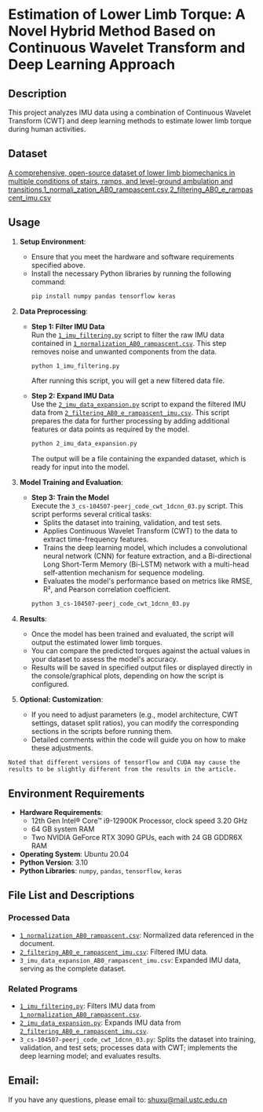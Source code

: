 # Estimation of Lower Limb Torque: A Novel Hybrid Method Based on Continuous Wavelet Transform and Deep Learning Approach

## Description
This project analyzes IMU data using a combination of Continuous Wavelet Transform (CWT) and deep learning methods to estimate lower limb torque during human activities.

## Dataset

[A comprehensive, open-source dataset of lower limb biomechanics in multiple conditions of stairs, ramps, and level-ground ambulation and transitions](https://www.epic.gatech.edu/opensource-biomechanics-camargo-et-al/),[1_normali_zation_AB0_rampascent.csv](/Processed%20data/1_normali_zation_AB0_rampascent.csv),[2_filtering_AB0_e_rampascent_imu.csv](/Processed%20data/2_filtering_AB0_e_rampascent_imu.csv)

## Usage
  
1. **Setup Environment**:
   - Ensure that you meet the hardware and software requirements specified above.
   - Install the necessary Python libraries by running the following command:
     ```bash
     pip install numpy pandas tensorflow keras
     ```

2. **Data Preprocessing**:
   - **Step 1: Filter IMU Data**  
     Run the [`1_imu_filtering.py`](1_imu_filtering.py) script to filter the raw IMU data contained in [`1_normalization_AB0_rampascent.csv`](/Processed%20data/1_normali_zation_AB0_rampascent.csv). This step removes noise and unwanted components from the data.
     ```bash
     python 1_imu_filtering.py
     ```
     After running this script, you will get a new filtered data file.

   - **Step 2: Expand IMU Data**  
     Use the [`2_imu_data_expansion.py`](2_imu_data_expansion.py) script to expand the filtered IMU data from [`2_filtering_AB0_e_rampascent_imu.csv`](/Processed%20data/2_filtering_AB0_e_rampascent_imu.csv). This script prepares the data for further processing by adding additional features or data points as required by the model.
     ```bash
     python 2_imu_data_expansion.py
     ```
     The output will be a file containing the expanded dataset, which is ready for input into the model.

3. **Model Training and Evaluation**:
   - **Step 3: Train the Model**  
     Execute the `3_cs-104507-peerj_code_cwt_1dcnn_03.py` script. This script performs several critical tasks:
     - Splits the dataset into training, validation, and test sets.
     - Applies Continuous Wavelet Transform (CWT) to the data to extract time-frequency features.
     - Trains the deep learning model, which includes a convolutional neural network (CNN) for feature extraction, and a Bi-directional Long Short-Term Memory (Bi-LSTM) network with a multi-head self-attention mechanism for sequence modeling.
     - Evaluates the model's performance based on metrics like RMSE, R², and Pearson correlation coefficient.
     ```bash
     python 3_cs-104507-peerj_code_cwt_1dcnn_03.py
     ```

4. **Results**:
   - Once the model has been trained and evaluated, the script will output the estimated lower limb torques.
   - You can compare the predicted torques against the actual values in your dataset to assess the model's accuracy.
   - Results will be saved in specified output files or displayed directly in the console/graphical plots, depending on how the script is configured.

5. **Optional: Customization**:
   - If you need to adjust parameters (e.g., model architecture, CWT settings, dataset split ratios), you can modify the corresponding sections in the scripts before running them.
   - Detailed comments within the code will guide you on how to make these adjustments.
  
`Noted that different versions of tensorflow and CUDA may cause the results to be slightly different from the results in the article.`
## Environment Requirements
- **Hardware Requirements**:
  - 12th Gen Intel® Core™ i9-12900K Processor, clock speed 3.20 GHz
  - 64 GB system RAM
  - Two NVIDIA GeForce RTX 3090 GPUs, each with 24 GB GDDR6X RAM
- **Operating System**: Ubuntu 20.04
- **Python Version**: 3.10
- **Python Libraries**: `numpy`, `pandas`, `tensorflow`, `keras`

## File List and Descriptions

### Processed Data
- [`1_normalization_AB0_rampascent.csv`](/Processed%20data/1_normali_zation_AB0_rampascent.csv): Normalized data referenced in the document.
- [`2_filtering_AB0_e_rampascent_imu.csv`](/Processed%20data/2_filtering_AB0_e_rampascent_imu.csv): Filtered IMU data.
- `3_imu_data_expansion_AB0_rampascent_imu.csv`: Expanded IMU data, serving as the complete dataset.

### Related Programs
- [`1_imu_filtering.py`](1_imu_filtering.py): Filters IMU data from [`1_normalization_AB0_rampascent.csv`](/Processed%20data/1_normali_zation_AB0_rampascent.csv).
- [`2_imu_data_expansion.py`](2_imu_data_expansion.py): Expands IMU data from [`2_filtering_AB0_e_rampascent_imu.csv`](/Processed%20data/2_filtering_AB0_e_rampascent_imu.csv).
- `3_cs-104507-peerj_code_cwt_1dcnn_03.py`: Splits the dataset into training, validation, and test sets; processes data with CWT; implements the deep learning model; and evaluates results.

  
## Email:

If you have any questions, please email to: [shuxu@mail.ustc.edu.cn](mailto:shuxu@mail.ustc.edu.cn)

